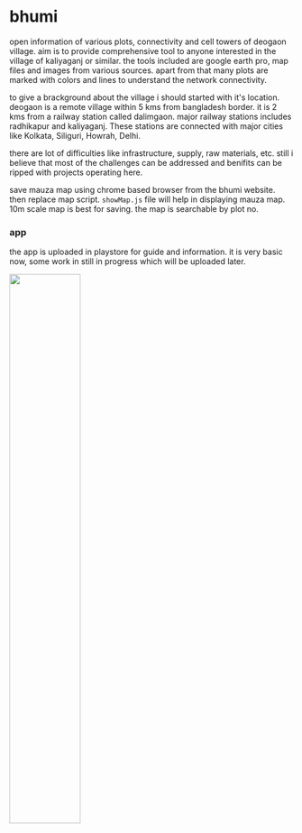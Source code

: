 # bhumi
open information of various plots, connectivity and cell towers of deogaon village. aim is to 
provide comprehensive tool to anyone interested in the village of kaliyaganj or similar.
the tools included are google earth pro, map files and images from various sources. apart from that many 
plots are marked with colors and lines to understand the network connectivity.

to give a brackground about the village i should started with it's location. deogaon is a remote 
village within 5 kms from bangladesh border. it is 2 kms from a railway station called dalimgaon. 
major railway stations includes radhikapur and kaliyaganj. These stations are connected with 
major cities like Kolkata, Siliguri, Howrah, Delhi.

there are lot of difficulties like infrastructure, supply, raw materials, etc. still i believe that most of 
the challenges can be addressed and benifits can be ripped with projects operating here.

save mauza map using chrome based browser from the bhumi website. then replace map script.
`showMap.js` file will help in displaying mauza map. 10m scale map is best for saving. the map is 
searchable by plot no.

### app

 the app is uploaded in playstore for guide and information. it is very basic now, some work in still in progress which will be uploaded later.

[<img src="https://cdn.rawgit.com/steverichey/google-play-badge-svg/master/img/bn_get.svg" width="50%">](https://play.google.com/store/apps/details?id=com.kulik.bhumi)
